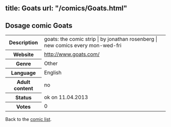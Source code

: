 title: Goats
url: "/comics/Goats.html"
---
Dosage comic Goats
-----------------------------------------

<table class="comicinfo">
<tr>
<th>Description</th><td>goats: the comic strip | by jonathan rosenberg | new comics every mon-wed-fri</td>
</tr>
<tr>
<th>Website</th><td><a href="http://www.goats.com/">http://www.goats.com/</a></td>
</tr>
<tr>
<th>Genre</th><td>Other</td>
</tr>
<tr>
<th>Language</th><td>English</td>
</tr>
<tr>
<th>Adult content</th><td>no</td>
</tr>
<tr>
<th>Status</th><td>ok on 11.04.2013</td>
</tr>
<tr>
<th>Votes</th><td>0</div></td>
</tr>
</table>

Back to the [comic list](../comic-index.html).
